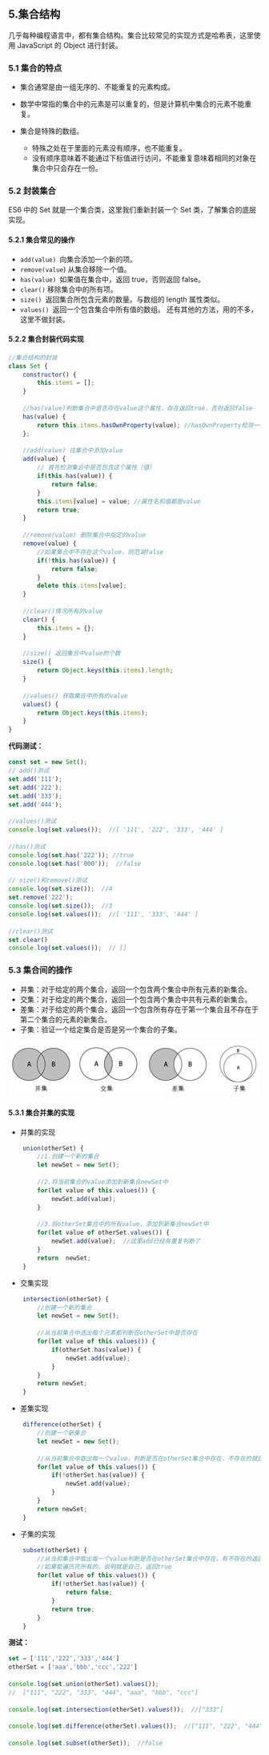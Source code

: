 ## 5.集合结构
几乎每种编程语言中，都有集合结构。集合比较常见的实现方式是哈希表，这里使用 JavaScript 的 Object 进行封装。

### 5.1 集合的特点
- 集合通常是由一组无序的、不能重复的元素构成。

- 数学中常指的集合中的元素是可以重复的，但是计算机中集合的元素不能重复。
- 集合是特殊的数组。

    * 特殊之处在于里面的元素没有顺序，也不能重复。
    * 没有顺序意味着不能通过下标值进行访问，不能重复意味着相同的对象在集合中只会存在一份。

### 5.2 封装集合
ES6 中的 Set 就是一个集合类，这里我们重新封装一个 Set 类，了解集合的底层实现。

#### 5.2.1 集合常见的操作
- `add(value) `向集合添加一个新的项。
- `remove(value`) 从集合移除一个值。
- `has(value) `如果值在集合中，返回 true，否则返回 false。
- `clear()` 移除集合中的所有项。
- `size() `返回集合所包含元素的数量。与数组的 length 属性类似。
- `values() `返回一个包含集合中所有值的数组。
还有其他的方法，用的不多，这里不做封装。

#### 5.2.2 集合封装代码实现
```js
//集合结构的封装
class Set {
    constructor() {
        this.items = [];
    }

    //has(value)判断集合中是否存在value这个属性，存在返回true，否则返回false
    has(value) {
        return this.items.hasOwnProperty(value); //hasOwnProperty检测一个属性是否是自身的属性而不是原型的属性
    };

    //add(value) 往集合中添加value
    add(value) {
        // 首先检测集合中是否包含这个属性（值）
        if(this.has(value)) {
            return false;
        }
        this.items[value] = value; //属性名和值都是value
        return true;
    }

    //remove(value) 删除集合中指定的value
    remove(value) {
        //如果集合中不存在这个value，则范湖false
        if(!this.has(value)) {
            return false;
        }
        delete this.items[value];
    }

    //clear()情况所有的value
    clear() {
        this.items = {};
    }

    //size() 返回集合中value的个数
    size() {
        return Object.keys(this.items).length;
    }

    //values() 获取集合中所有的value
    values() {
        return Object.keys(this.items);
    }
}
```

**代码测试：**
```js
const set = new Set();
// add()测试
set.add('111');
set.add('222');
set.add('333');
set.add('444');

//values()测试
console.log(set.values());  //[ '111', '222', '333', '444' ]

//has()测试
console.log(set.has('222')); //true
console.log(set.has('000'));  //false

// size()和remove()测试
console.log(set.size());  //4
set.remove('222');
console.log(set.size());  //3
console.log(set.values());  //[ '111', '333', '444' ]

//clear()测试
set.clear()
console.log(set.values());  // []
```

### 5.3 集合间的操作
- 并集：对于给定的两个集合，返回一个包含两个集合中所有元素的新集合。
- 交集：对于给定的两个集合，返回一个包含两个集合中共有元素的新集合。
- 差集：对于给定的两个集合，返回一个包含所有存在于第一个集合且不存在于第二个集合的元素的新集合。
- 子集：验证一个给定集合是否是另一个集合的子集。

![](./img/集合01.png)

#### 5.3.1 集合并集的实现
- 并集的实现
```js
    union(otherSet) {
        //1.创建一个新的集合
        let newSet = new Set();

        //2.将当前集合的value添加到新集合newSet中
        for(let value of this.values()) {
            newSet.add(value);
        } 

        //3.将otherSet集合中的所有value，添加到新集合newSet中
        for(let value of otherSet.values()) {
            newSet.add(value);  //这里add已经有重复判断了
        }
        return  newSet;
    }
```

- 交集实现
```js
    intersection(otherSet) {
        //创建一个新的集合
        let newSet = new Set();

        //从当前集合中选出每个元素都判断在otherSet中是否存在
        for(let value of this.values()) {
            if(otherSet.has(value)) {
                newSet.add(value);
            }
        }
        return newSet;
    }
```
- 差集实现
```js
    difference(otherSet) {
        //创建一个新集合
        let newSet = new Set();

        //从当前集合中取出每一个value，判断是否在otherSet集合中存在，不存在的就是差集
        for(let value of this.values()) {
            if(!otherSet.has(value)) {
                newSet.add(value);
            }
        }
        return newSet;
    }
```

- 子集的实现

```js
    subset(otherSet) {
        //从当前集合中取出每一个value判断是否在otherSet集合中存在，有不存在的返回false
        //如果能遍历完所有的，说明就是自己，返回true
        for(let value of this.values()) {
            if(!otherSet.has(value)) {
                return false;
            }
            return true;
        }
    }
```

**测试：**
```js
set = ['111','222','333','444']
otherSet = ['aaa','bbb','ccc','222']

console.log(set.union(otherSet).values()); 
//  ["111", "222", "333", "444", "aaa", "bbb", "ccc"]

console.log(set.intersection(otherSet).values());  //["333"]

console.log(set.difference(otherSet).values());  //["111", "222", "444"]

console.log(set.subset(otherSet));  //false
```
